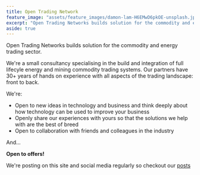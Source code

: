 ```yaml
---
title: Open Trading Network
feature_image: "assets/feature_images/damon-lam-H6EMwD6pkOE-unsplash.jpg"
excerpt: "Open Trading Networks builds solution for the commodity and energy trading sector."
aside: true
---
```


Open Trading Networks builds solution for the commodity and energy trading sector.

We're a small consultancy specialising in the build and integration of full lifecyle energy and mining commodity trading systems. Our partners have 30+ years of hands on experience with all aspects of the trading landscape: front to back.

We're:
* Open to new ideas in technology and business and think deeply about how technology can be used to improve your business
* Openly share our experiences with yours so that the solutions we help with are the best of breed 
* Open to collaboration with friends and colleagues in the industry

And...

**Open to offers!**

We're posting on this site and social media regularly so checkout our [posts](/category/all)